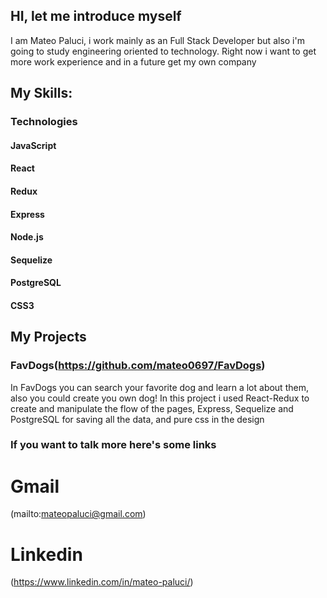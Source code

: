 
## HI, let me introduce myself

I am Mateo Paluci, i work mainly as an Full Stack Developer but also i'm going to study engineering oriented to technology. Right now i want to get more work experience and in a future get my own company

## My Skills:

### Technologies

#### JavaScript
#### React
#### Redux
#### Express
#### Node.js
#### Sequelize
#### PostgreSQL
#### CSS3


## My Projects

### FavDogs(https://github.com/mateo0697/FavDogs)

In FavDogs you can search your favorite dog and learn a lot about them, also you could create you own dog!
In this project i used React-Redux to create and manipulate the flow of the pages, Express, Sequelize and PostgreSQL for saving all the data, and pure css in the design


### If you want to talk more here's some links
# Gmail
(mailto:mateopaluci@gmail.com)
# Linkedin
(https://www.linkedin.com/in/mateo-paluci/)
